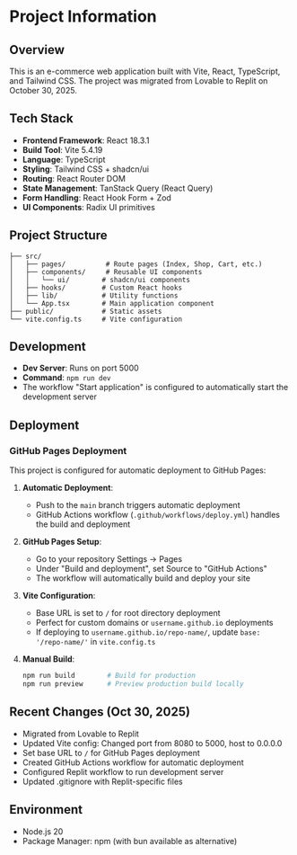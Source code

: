 # Project Information

## Overview
This is an e-commerce web application built with Vite, React, TypeScript, and Tailwind CSS. The project was migrated from Lovable to Replit on October 30, 2025.

## Tech Stack
- **Frontend Framework**: React 18.3.1
- **Build Tool**: Vite 5.4.19
- **Language**: TypeScript
- **Styling**: Tailwind CSS + shadcn/ui
- **Routing**: React Router DOM
- **State Management**: TanStack Query (React Query)
- **Form Handling**: React Hook Form + Zod
- **UI Components**: Radix UI primitives

## Project Structure
```
├── src/
│   ├── pages/          # Route pages (Index, Shop, Cart, etc.)
│   ├── components/     # Reusable UI components
│   │   └── ui/        # shadcn/ui components
│   ├── hooks/         # Custom React hooks
│   ├── lib/           # Utility functions
│   └── App.tsx        # Main application component
├── public/            # Static assets
└── vite.config.ts     # Vite configuration
```

## Development
- **Dev Server**: Runs on port 5000
- **Command**: `npm run dev`
- The workflow "Start application" is configured to automatically start the development server

## Deployment

### GitHub Pages Deployment
This project is configured for automatic deployment to GitHub Pages:

1. **Automatic Deployment**: 
   - Push to the `main` branch triggers automatic deployment
   - GitHub Actions workflow (`.github/workflows/deploy.yml`) handles the build and deployment
   
2. **GitHub Pages Setup**:
   - Go to your repository Settings → Pages
   - Under "Build and deployment", set Source to "GitHub Actions"
   - The workflow will automatically build and deploy your site

3. **Vite Configuration**:
   - Base URL is set to `/` for root directory deployment
   - Perfect for custom domains or `username.github.io` deployments
   - If deploying to `username.github.io/repo-name/`, update `base: '/repo-name/'` in `vite.config.ts`

4. **Manual Build**:
   ```bash
   npm run build        # Build for production
   npm run preview      # Preview production build locally
   ```

## Recent Changes (Oct 30, 2025)
- Migrated from Lovable to Replit
- Updated Vite config: Changed port from 8080 to 5000, host to 0.0.0.0
- Set base URL to `/` for GitHub Pages deployment
- Created GitHub Actions workflow for automatic deployment
- Configured Replit workflow to run development server
- Updated .gitignore with Replit-specific files

## Environment
- Node.js 20
- Package Manager: npm (with bun available as alternative)
